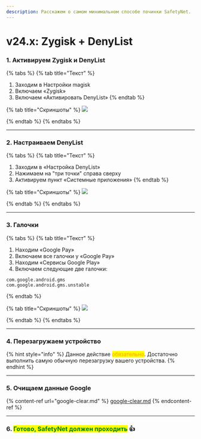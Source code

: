 ```yaml
---
description: Расскажем о самом минимальном способе починки SafetyNet.
---
```


# v24.x: Zygisk + DenyList

### **1. Активируем Zygisk и DenyList**

{% tabs %}
{% tab title="Текст" %}
1. Заходим в Настройки magisk
2. Включаем «Zygisk»
3. Включаем «Активировать DenyList»
{% endtab %}

{% tab title="Скриншоты" %}
![](https://telegra.ph/file/d4b4957a9002c3895d3fd.jpg)


{% endtab %}
{% endtabs %}

****

### **2. Настраиваем DenyList**

{% tabs %}
{% tab title="Текст" %}
1. Заходим в «Настройка DenyList»
2. Нажимаем на "три точки" справа сверху
3. Активируем пункт «Системные приложения»
{% endtab %}

{% tab title="Скриншоты" %}
![](https://telegra.ph/file/70d843813a17fa0b3eac8.jpg)


{% endtab %}
{% endtabs %}

****

### **3. Галочки**

{% tabs %}
{% tab title="Текст" %}


1. Находим «Google Pay»
2. Включаем все галочки у «Google Pay»
3. Находим «Сервисы Google Play»
4. Включаем следующие две галочки:

```
com.google.android.gms
com.google.android.gms.unstable
```
{% endtab %}

{% tab title="Скриншоты" %}
![](https://telegra.ph/file/2d0795b2336757812eb57.jpg)


{% endtab %}
{% endtabs %}

****

### **4. Перезагружаем устройство**

{% hint style="info" %}
Данное действие <mark style="color:orange;">обязательно</mark>. Достаточно выполнить самую обычную перезагрузку вашего устройства.
{% endhint %}

***

### **5. Очищаем данные Google**

{% content-ref url="google-clear.md" %}
[google-clear.md](google-clear.md)
{% endcontent-ref %}

***

### **6. **<mark style="color:green;">**Готово, SafetyNet должен проходить**</mark>** 👍**
